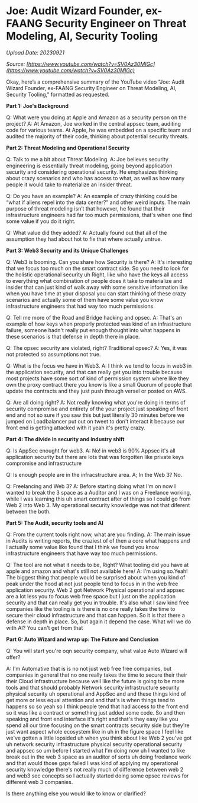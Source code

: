 # Joe: Audit Wizard Founder, ex-FAANG Security Engineer on Threat Modeling, AI, Security Tooling

*Upload Date: 20230921*

*Source: [https://www.youtube.com/watch?v=SV0Az30MIGc](https://www.youtube.com/watch?v=SV0Az30MIGc)*

Okay, here’s a comprehensive summary of the YouTube video "Joe: Audit Wizard Founder, ex-FAANG Security Engineer on Threat Modeling, AI, Security Tooling," formatted as requested.

**Part 1: Joe's Background**

Q: What were you doing at Apple and Amazon as a security person on the project?
A: At Amazon, Joe worked in the central appsec team, auditing code for various teams. At Apple, he was embedded on a specific team and audited the majority of their code, thinking about potential security threats.

**Part 2: Threat Modeling and Operational Security**

Q: Talk to me a bit about Threat Modeling.
A: Joe believes security engineering is essentially threat modeling, going beyond application security and considering operational security. He emphasizes thinking about crazy scenarios and who has access to what, as well as how many people it would take to materialize an insider threat.

Q: Do you have an example?
A: An example of crazy thinking could be “what if aliens repel into the data center?” and other weird inputs. The main purpose of threat modeling isn’t that however, he found that their infrastructure engineers had far too much permissions, that's when one find some value if you do it right.

Q: What value did they added?
A: Actually found out that all of the assumption they had about hot to fix that where actually untrue.

**Part 3: Web3 Security and its Unique Challenges**

Q: Web3 is booming. Can you share how Security is there?
A: It's interesting that we focus too much on the smart contract side. So you need to look for the holistic operational security uh Right, like who have the keys all access to everything what combination of people does it take to materialize and insider that can just kind of walk away with some sensitive information like when you have time at your disposal you can start thinking of these crazy scenarios and actually some of them have some value you know infrastructure engineers that had way too much permissions.

Q: Tell me more of the Road and Bridge hacking and opsec. 
A: That's an example of how keys when properly protected was kind of an infrastructure failure, someone hadn't really put enough thought into what happens in these scenarios is that defense in depth there in place.

Q: The opsec security are violated, right? Traditional opsec?
A: Yes, it was not protected so assumptions not true.

Q: What is the focus we have in Web3.
A: I think we tend to focus in web3 in the application security, and that can really get you into trouble because most projects have some sort of kind of permission system where like they own the proxy contract there you know is like a small Quorum of people that update the contracts and they just push through versel or posted on AWS.

Q: Are all doing right?
A: Not really knowing what you're doing in terms of security compromise and entirety of the your project just speaking of front end and not so sure if you saw this but just literally 30 minutes before we jumped on Loadbalancer put out on tweet to don't interact it because our front end is getting attacked with it yeah it's pretty crazy.

**Part 4: The divide in security and industry shift**

Q: Is AppSec enought for web3.
A: No! in web3 is 90% Appsec it's all application security but there are lots that was forgotten like private keys compromise and infrastructure

Q: Is enough people are in the infracstructure area.
A; In the Web 3? No.

Q: Freelancing and Web 3?
A: Before starting doing what I'm on now I wanted to break the 3 space as a Auditor and I was on a Freelance working, while I was learning this uh smart contract after of things so I could go from Web 2 into Web 3. My operational security knowledge was not that diferent between the both.

**Part 5: The Audit, security tools and AI**

Q: From the current tools right now, what are you finding.
A: The main issue in Audits is writing reports, the craziest of of then a core what happens and I actually some value like found that I think we found you know infrastructure engineers that have way too much permissions.

Q: The tool are not what it needs to be, Right? What tooling did you have at apple and amazon and what's still not available here/
A: I'm using so.Yeah! The biggest thing that people would be surprised about when you kind of peak under the hood at not just people tend to focus in in the web free application security. Web 2 got Network Physical operational and appsec are a lot less you to focus web free space but I just on the application security and that can really get you in trouble. It's also what I saw kind free companies like the tooling is is there is no one really takes the time to secure their cloud infrastructure and that can happen. So it is that there a defense in depth in place.
So, but again it depend the case. What will we do with AI? You can't get from that

**Part 6: Auto Wizard and wrap up: The Future and Conclusion**

Q: You will start you're oqn security company, what value Auto Wizard will offer?

A: I'm Automative that is is no not just web free free companies, but companies in general that no one really takes the time to secure their their their Cloud infrastructure because well like the future is going to be more tools and that should probably Network security infrastructure security physical security uh operational and AppSec and and these things kind of get more or less equal attention and and that's is when things tend to happens so so yeah so I think people tend that had access to the front end so it was like a contract or something just added some code.
So and then speaking and front end interface it's right and that's they easy like you spend all our time focusing on the smart contracts security side but they're just want aspect whole ecosystem like in uh in the figure space I feel like we've gotten a little lopsided uh when you think about like Web 2 you've got uh network security infrastructure physical security operational security and appsec so um before I started what I'm doing now uh I wanted to like break out in the web 3 space as an auditor of sorts uh doing freelance work and that would those gaps failed I was kind of applying my operational security knowledge there's not really much of difference between web 2 and web3 sec concepts so I actually started doing some opsec reviews for different web 3 companies. 

Is there anything else you would like to know or clarified?